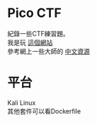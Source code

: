 # Pico CTF

紀錄一些CTF練習題。<br>
我是玩 [這個網站](https://play.picoctf.org/practice) <br>
參考網上一些大師的 [中文資源](https://ithelp.ithome.com.tw/articles/10201322) <br>

# 平台
Kali Linux <br>
其他套件可以看Dockerfile
